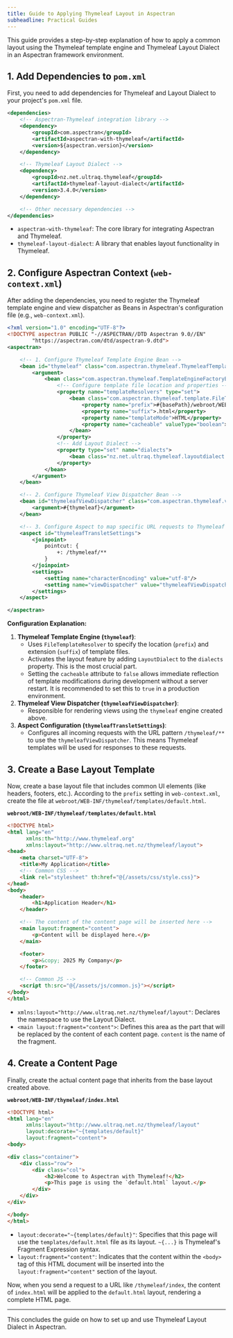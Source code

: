 ```yaml
---
title: Guide to Applying Thymeleaf Layout in Aspectran
subheadline: Practical Guides
---
```


This guide provides a step-by-step explanation of how to apply a common layout using the Thymeleaf template engine and Thymeleaf Layout Dialect in an Aspectran framework environment.

## 1. Add Dependencies to `pom.xml`

First, you need to add dependencies for Thymeleaf and Layout Dialect to your project's `pom.xml` file.

```xml
<dependencies>
    <!-- Aspectran-Thymeleaf integration library -->
    <dependency>
        <groupId>com.aspectran</groupId>
        <artifactId>aspectran-with-thymeleaf</artifactId>
        <version>${aspectran.version}</version>
    </dependency>

    <!-- Thymeleaf Layout Dialect -->
    <dependency>
        <groupId>nz.net.ultraq.thymeleaf</groupId>
        <artifactId>thymeleaf-layout-dialect</artifactId>
        <version>3.4.0</version>
    </dependency>

    <!-- Other necessary dependencies -->
</dependencies>
```

- `aspectran-with-thymeleaf`: The core library for integrating Aspectran and Thymeleaf.
- `thymeleaf-layout-dialect`: A library that enables layout functionality in Thymeleaf.

## 2. Configure Aspectran Context (`web-context.xml`)

After adding the dependencies, you need to register the Thymeleaf template engine and view dispatcher as Beans in Aspectran's configuration file (e.g., `web-context.xml`).

```xml
<?xml version="1.0" encoding="UTF-8"?>
<!DOCTYPE aspectran PUBLIC "-//ASPECTRAN//DTD Aspectran 9.0//EN"
        "https://aspectran.com/dtd/aspectran-9.dtd">
<aspectran>

    <!-- 1. Configure Thymeleaf Template Engine Bean -->
    <bean id="thymeleaf" class="com.aspectran.thymeleaf.ThymeleafTemplateEngine">
        <argument>
            <bean class="com.aspectran.thymeleaf.TemplateEngineFactoryBean">
                <!-- Configure template file location and properties -->
                <property name="templateResolvers" type="set">
                    <bean class="com.aspectran.thymeleaf.template.FileTemplateResolver">
                        <property name="prefix">#{basePath}/webroot/WEB-INF/thymeleaf/</property>
                        <property name="suffix">.html</property>
                        <property name="templateMode">HTML</property>
                        <property name="cacheable" valueType="boolean">false</property>
                    </bean>
                </property>
                <!-- Add Layout Dialect -->
                <property type="set" name="dialects">
                    <bean class="nz.net.ultraq.thymeleaf.layoutdialect.LayoutDialect"/>
                </property>
            </bean>
        </argument>
    </bean>

    <!-- 2. Configure Thymeleaf View Dispatcher Bean -->
    <bean id="thymeleafViewDispatcher" class="com.aspectran.thymeleaf.view.ThymeleafViewDispatcher">
        <argument>#{thymeleaf}</argument>
    </bean>

    <!-- 3. Configure Aspect to map specific URL requests to Thymeleaf views -->
    <aspect id="thymeleafTransletSettings">
        <joinpoint>
            pointcut: {
                +: /thymeleaf/**
            }
        </joinpoint>
        <settings>
            <setting name="characterEncoding" value="utf-8"/>
            <setting name="viewDispatcher" value="thymeleafViewDispatcher"/>
        </settings>
    </aspect>

</aspectran>
```

**Configuration Explanation:**
1.  **Thymeleaf Template Engine (`thymeleaf`)**:
    -   Uses `FileTemplateResolver` to specify the location (`prefix`) and extension (`suffix`) of template files.
    -   Activates the layout feature by adding `LayoutDialect` to the `dialects` property. This is the most crucial part.
    -   Setting the `cacheable` attribute to `false` allows immediate reflection of template modifications during development without a server restart. It is recommended to set this to `true` in a production environment.
2.  **Thymeleaf View Dispatcher (`thymeleafViewDispatcher`)**:
    -   Responsible for rendering views using the `thymeleaf` engine created above.
3.  **Aspect Configuration (`thymeleafTransletSettings`)**:
    -   Configures all incoming requests with the URL pattern `/thymeleaf/**` to use the `thymeleafViewDispatcher`. This means Thymeleaf templates will be used for responses to these requests.

## 3. Create a Base Layout Template

Now, create a base layout file that includes common UI elements (like headers, footers, etc.).
According to the `prefix` setting in `web-context.xml`, create the file at `webroot/WEB-INF/thymeleaf/templates/default.html`.

**`webroot/WEB-INF/thymeleaf/templates/default.html`**
```html
<!DOCTYPE html>
<html lang="en"
      xmlns:th="http://www.thymeleaf.org"
      xmlns:layout="http://www.ultraq.net.nz/thymeleaf/layout">
<head>
    <meta charset="UTF-8">
    <title>My Application</title>
    <!-- Common CSS -->
    <link rel="stylesheet" th:href="@{/assets/css/style.css}">
</head>
<body>
    <header>
        <h1>Application Header</h1>
    </header>

    <!-- The content of the content page will be inserted here -->
    <main layout:fragment="content">
        <p>Content will be displayed here.</p>
    </main>

    <footer>
        <p>&copy; 2025 My Company</p>
    </footer>

    <!-- Common JS -->
    <script th:src="@{/assets/js/common.js}"></script>
</body>
</html>
```

-   `xmlns:layout="http://www.ultraq.net.nz/thymeleaf/layout"`: Declares the namespace to use the Layout Dialect.
-   `<main layout:fragment="content">`: Defines this area as the part that will be replaced by the content of each content page. `content` is the name of the fragment.

## 4. Create a Content Page

Finally, create the actual content page that inherits from the base layout created above.

**`webroot/WEB-INF/thymeleaf/index.html`**
```html
<!DOCTYPE html>
<html lang="en"
      xmlns:layout="http://www.ultraq.net.nz/thymeleaf/layout"
      layout:decorate="~{templates/default}"
      layout:fragment="content">
<body>

<div class="container">
    <div class="row">
        <div class="col">
            <h2>Welcome to Aspectran with Thymeleaf!</h2>
            <p>This page is using the `default.html` layout.</p>
        </div>
    </div>
</div>

</body>
</html>
```

-   `layout:decorate="~{templates/default}"`: Specifies that this page will use the `templates/default.html` file as its layout. `~{...}` is Thymeleaf's Fragment Expression syntax.
-   `layout:fragment="content"`: Indicates that the content within the `<body>` tag of this HTML document will be inserted into the `layout:fragment="content"` section of the layout.

Now, when you send a request to a URL like `/thymeleaf/index`, the content of `index.html` will be applied to the `default.html` layout, rendering a complete HTML page.

---
This concludes the guide on how to set up and use Thymeleaf Layout Dialect in Aspectran.
